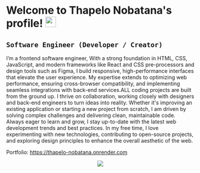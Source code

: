 <h1> Welcome to Thapelo Nobatana's profile!
  <img src="https://media.giphy.com/media/hvRJCLFzcasrR4ia7z/giphy.gif" width="28" />
</h1>


## ` Software Engineer (Developer / Creator) ` ##

I’m a frontend software engineer, With a strong foundation in HTML, CSS, JavaScript, and modern frameworks like React and CSS pre-processors and  design tools such as Figma, I build responsive, high-performance interfaces that elevate the user experience. My expertise extends to optimizing web performance, ensuring cross-browser compatibility, and implementing seamless integrations with back-end services.ALL coding projects are built from the ground up. I thrive on collaboration, working closely with designers and back-end engineers to turn ideas into reality. Whether it's improving an existing application or starting a new project from scratch, I am driven by solving complex challenges and delivering clean, maintainable code. Always eager to learn and grow, I stay up-to-date with the latest web development trends and best practices.
In my free time, I love experimenting with new technologies, contributing to open-source projects, and exploring design principles to enhance the overall aesthetic of the web.

Portfolio: https://thapelo-nobatana.onrender.com


<p align="center">
  <a href="https://skillicons.dev">
    <img src="https://skillicons.dev/icons?i=html,css,js,ts,react,tailwind,sass,wordpress,figma,git,github"/>
  </a>
</p>
<!--
**Thapelo-Nobatana/Thapelo-Nobatana** is a ✨ _special_ ✨ repository because its `README.md` (this file) appears on your GitHub profile.

Here are some ideas to get you started:

- 🔭 I’m currently working on ...
- 🌱 I’m currently learning ...
- 👯 I’m looking to collaborate on ...
- 🤔 I’m looking for help with ...
- 💬 Ask me about ...
- 📫 How to reach me: ...
- 😄 Pronouns: ...
- ⚡ Fun fact: ...
-->
